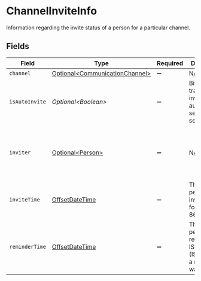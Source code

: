 # ChannelInviteInfo

Information regarding the invite status of a person for a particular channel.


## Fields

| Field                                                                                     | Type                                                                                      | Required                                                                                  | Description                                                                               | Example                                                                                   |
| ----------------------------------------------------------------------------------------- | ----------------------------------------------------------------------------------------- | ----------------------------------------------------------------------------------------- | ----------------------------------------------------------------------------------------- | ----------------------------------------------------------------------------------------- |
| `channel`                                                                                 | [Optional\<CommunicationChannel>](../../models/components/CommunicationChannel.md)        | :heavy_minus_sign:                                                                        | N/A                                                                                       |                                                                                           |
| `isAutoInvite`                                                                            | *Optional\<Boolean>*                                                                      | :heavy_minus_sign:                                                                        | Bit that tracks if this invite was automatically sent or user-sent                        |                                                                                           |
| `inviter`                                                                                 | [Optional\<Person>](../../models/components/Person.md)                                    | :heavy_minus_sign:                                                                        | N/A                                                                                       | {<br/>"name": "George Clooney",<br/>"obfuscatedId": "abc123"<br/>}                        |
| `inviteTime`                                                                              | [OffsetDateTime](https://docs.oracle.com/javase/8/docs/api/java/time/OffsetDateTime.html) | :heavy_minus_sign:                                                                        | The time this person was invited in ISO format (ISO 8601).                                |                                                                                           |
| `reminderTime`                                                                            | [OffsetDateTime](https://docs.oracle.com/javase/8/docs/api/java/time/OffsetDateTime.html) | :heavy_minus_sign:                                                                        | The time this person was reminded in ISO format (ISO 8601) if a reminder was sent.        |                                                                                           |